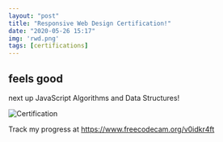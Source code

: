 ```yaml
---
layout: "post"
title: "Responsive Web Design Certification!"
date: "2020-05-26 15:17"
img: 'rwd.png'
tags: [certifications]
---
```

## feels good ##
next up JavaScript Algorithms and Data Structures!

![Certification]({{site.baseurl}}/assets/img/rwd.png)

Track my progress at https://www.freecodecam.org/v0idkr4ft
